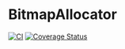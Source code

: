 # BitmapAllocator

[![CI](https://github.com/rcore-os/bitmap-allocator/workflows/CI/badge.svg?branch=master)](https://github.com/rcore-os/bitmap-allocator/actions)
[![Coverage Status](https://coveralls.io/repos/github/rcore-os/bitmap-allocator/badge.svg?branch=master)](https://coveralls.io/github/rcore-os/bitmap-allocator?branch=master)
